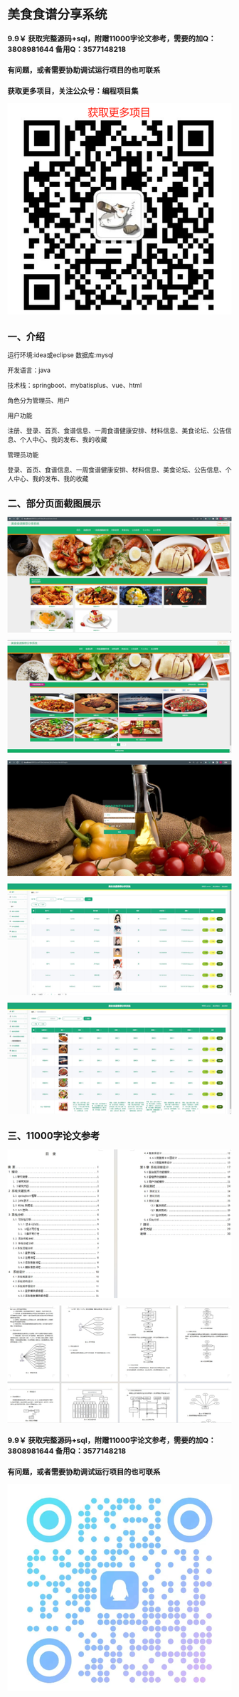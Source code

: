 # 美食食谱分享系统

### 9.9￥ 获取完整源码+sql，附赠11000字论文参考，需要的加Q：3808981644 备用Q：3577148218
### 有问题，或者需要协助调试运行项目的也可联系
### 获取更多项目，关注公众号：编程项目集

![img.png](img.png)
## 一、介绍

运行环境:idea或eclipse 数据库:mysql

开发语言：java

技术栈：springboot、mybatisplus、vue、html

角色分为管理员、用户

用户功能

注册、登录、首页、食谱信息、一周食谱健康安排、材料信息、美食论坛、公告信息、个人中心、我的发布、我的收藏

管理员功能

登录、首页、食谱信息、一周食谱健康安排、材料信息、美食论坛、公告信息、个人中心、我的发布、我的收藏

## 二、部分页面截图展示

![img_3.png](imgs/img_3.png)

![img_4.png](imgs/img_4.png)

![img_6.png](imgs/img_6.png)

![img_5.png](imgs/img_5.png)

![img_7.png](imgs/img_7.png)

## 三、11000字论文参考

![img_1.png](imgs/img_1.png)

![img_2.png](imgs/img_2.png)

### 9.9￥ 获取完整源码+sql，附赠11000字论文参考，需要的加Q：3808981644 备用Q：3577148218
### 有问题，或者需要协助调试运行项目的也可联系

![img.png](imgs/img.png)


